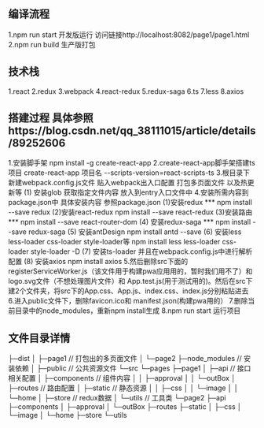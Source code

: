 ## 编译流程
1.npm run start 开发版运行 访问链接http://localhost:8082/page1/page1.html
2.npm run build 生产版打包
## 技术栈
1.react
2.redux
3.webpack
4.react-redux
5.redux-saga
6.ts
7.less
8.axios
## 搭建过程 具体参照https://blog.csdn.net/qq_38111015/article/details/89252606
1.安装脚手架
npm install -g create-react-app
2.create-react-app脚手架搭建ts项目
create-react-app 项目名 --scripts-version=react-scripts-ts
3.根目录下新建webpack.config.js文件 贴入webpack出入口配置 打包多页面文件 以及热更新等
(1) 安装glob 获取指定文件内容 放入到entry入口文件中
4.安装所需内容到package.json中 具体安装内容 参照package.json
(1)安装redux ***
npm install --save redux
(2)安装react-redux
npm install --save react-redux
(3)安装路由 ***
npm install --save react-router-dom
(4) 安装redux-saga ***
npm install --save redux-saga
(5) 安装antDesign
npm install antd --save
(6) 安装less less-loader css-loader style-loader等
npm install less less-loader css-loader style-loader -D
(7) 安装ts-loader 并且在webpack.config.js中进行解析配置
(8)  安装axios
npm install axios
5.然后删除src下面的registerServiceWorker.js（该文件用于构建pwa应用用的，暂时我们用不了）和 logo.svg文件（不想处理图片文件）和 App.test.js(用于测试用的)。然后在src下建2个文件夹，将src下的App.css、App.js、index.css、index.js分别粘贴进去
6.进入public文件下，删除favicon.ico和 manifest.json(构建pwa用的）
7.删除当前目录中的node_modules，重新npm install生成
8.npm run start 运行项目
## 文件目录详情
├─dist
│  ├─page1 // 打包出的多页面文件
│  └─page2
├─node_modules // 安装依赖
│ 
├─public // 公共资源文件
└─src
    └─pages 
        ├─page1
        │  ├─api // 接口相关配置
        │  ├─components // 组件内容
        │  │  ├─approval
        │  │  └─outBox
        │  ├─routes // 路由配置
        │  ├─static // 静态资源
        │  │  ├─css
        │  │  └─image
        │  │      └─home
        │  ├─store // redux数据
        │  └─utils // 工具类
        └─page2
            ├─api
            ├─components
            │  ├─approval
            │  └─outBox
            ├─routes
            ├─static
            │  ├─css
            │  └─image
            │      └─home
            ├─store
            └─utils
